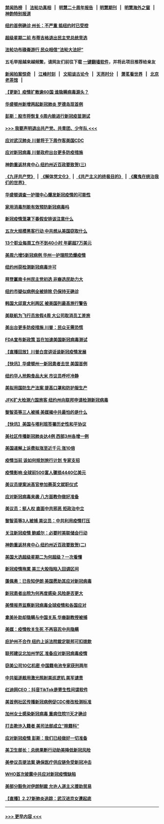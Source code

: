 #### [禁闻热榜](热点新闻.md?=0)  &nbsp;&nbsp;|&nbsp;&nbsp; [法轮功真相](https://github.com/gfw-breaker/truth/blob/master/README.md?=0) &nbsp;&nbsp;|&nbsp;&nbsp; [明慧二十周年报告](https://github.com/gfw-breaker/mh-reports/blob/master/README.md?=0) &nbsp;&nbsp;|&nbsp;&nbsp;[明慧期刊](https://github.com/gfw-breaker/mh-qikan) &nbsp;&nbsp;|&nbsp;&nbsp; [明慧海外之窗](https://github.com/gfw-breaker/mh-news/blob/master/README.md?=0) &nbsp;&nbsp;|&nbsp;&nbsp; [神韵特别报道](https://github.com/gfw-breaker/mh-news/blob/master/shenyun.md?=0)
#### [纽约首例确诊 州长：不严重 抵纽约时已受控](../pages/nsc412/n11908143.md?t=03021231) 
#### [超级星期二前 布蒂吉格退出民主党总统竞选](../pages/nsc412/n11908156.md?t=03021231) 
#### [法轮功布碌崙游行 民众相信“法轮大法好”](../pages/nsc412/n11907645.md?t=03021231) 
#### 五毛举报越来越频繁，请网友们前往下载 [一键翻墙软件](https://github.com/gfw-breaker/ssr-accounts)，并将此项目推荐给亲友
#### [新闻拍案惊奇](https://github.com/gfw-breaker/banned-news/blob/master/pages/link4.md) &nbsp;&nbsp;|&nbsp;&nbsp; [江峰时刻](https://github.com/gfw-breaker/banned-news/blob/master/pages/link4.md) &nbsp;&nbsp;|&nbsp;&nbsp; [文昭谈古论今](https://github.com/gfw-breaker/banned-news/blob/master/pages/link4.md) &nbsp;&nbsp;|&nbsp;&nbsp; [天亮时分](https://github.com/gfw-breaker/banned-news/blob/master/pages/link4.md) &nbsp;&nbsp;|&nbsp;&nbsp; [萧茗看世界](https://github.com/gfw-breaker/banned-news/blob/master/pages/link4.md) &nbsp;&nbsp;|&nbsp;&nbsp; [北京老茶馆](https://github.com/gfw-breaker/banned-news/blob/master/pages/link4.md) &nbsp;&nbsp;|&nbsp;&nbsp; 
#### [【更新】疫情扩散逾60国 谁隐瞒病毒源头？](../pages/nsc412/n11890652.md?t=03021231) 
#### [华盛顿州新增两起新冠肺炎 罗德岛现首例](../pages/nsc412/n11907757.md?t=03021231) 
#### [彭斯：股市将恢复 6周内能进行新冠疫苗测试](../pages/nsc412/n11907550.md?t=03021231) 
#### [>>> 我要声明退出共产党、共青团、少年队 <<<](https://github.com/begood0513/goodnews/blob/master/quit/letter.md) 
#### [应对武汉肺炎 川普将于下周作客美国CDC](../pages/nsc412/n11907493.md?t=03021231) 
#### [应对新冠病毒 川普政府出台更多防疫措施](../pages/nsc412/n11907354.md?t=03021231) 
#### [神韵重返林肯中心 纽约州近百政要致贺(三)](../pages/nsc412/n11904356.md?t=03021231) 
#### [《九评共产党》](https://github.com/begood0513/9ping.md/blob/master/README.md) &nbsp;|&nbsp; [《解体党文化》](../../../../jtdwh.md/blob/master/README.md)  &nbsp;|&nbsp; [《共产主义的终极目的》](../../../../gczydzjmd.md/blob/master/README.md) &nbsp;|&nbsp; [《魔鬼在统治我们的世界》](../../../../mgztzwmdsj.md/blob/master/README.md) 
#### [华盛顿调查一护理中心爆发新冠疫情的可能性](../pages/nsc412/n11907230.md?t=03021231) 
#### [家用消毒剂能有效预防新冠病毒吗](../pages/nsc412/n11905553.md?t=03021231) 
#### [新冠疫情笼罩下春假安排该注意什么](../pages/nsc412/n11906890.md?t=03021231) 
#### [五次大规模黑客行动 中共想从美国窃取什么](../pages/nsc412/n11899124.md?t=03021231) 
#### [13个职业每周工作不到40小时 年薪超7万美元](../pages/nsc412/n11893686.md?t=03021231) 
#### [美周六增5新冠病例 华州一护理院恐爆疫情](../pages/nsc412/n11905823.md?t=03021231) 
#### [纽约州获检测新冠病毒许可](../pages/nsc412/n11906069.md?t=03021231) 
#### [拜登赢南卡州民主党初选 非裔选民助力大](../pages/nsc412/n11905930.md?t=03021231) 
#### [纽约市疑似病例全被排除 仍保持无确诊](../pages/nsc412/n11906039.md?t=03021231) 
#### [韩国大邱意大利两区 被美国列最高旅行警告](../pages/nsc412/n11905944.md?t=03021231) 
#### [美联航为飞行员放假4周 大公司取消员工差旅](../pages/nsc412/n11905894.md?t=03021231) 
#### [美出台更多防疫措施 川普：民众无需恐慌](../pages/nsc412/n11905747.md?t=03021231) 
#### [FDA宣布新政策 旨在加速美国新冠病毒测试](../pages/nsc412/n11905693.md?t=03021231) 
#### [【直播回放】川普白宫讲话谈新冠疫情发展](../pages/nsc412/n11905588.md?t=03021231) 
#### [【快讯】华盛顿州一新冠患者去世 美国首例](../pages/nsc412/n11905571.md?t=03021231) 
#### [纽约华人抢购食品大米 市议员呼吁冷静](../pages/nsc412/n11904453.md?t=03021231) 
#### [美拟用国防生产法案 提高口罩和防护服生产](../pages/nsc412/n11905517.md?t=03021231) 
#### [JFK扩大检测六国旅客 纽约州向联邦申请检测新冠病毒](../pages/nsc412/n11905491.md?t=03021231) 
#### [黎智英等三人被捕 美媒揭中共最怕的是什么](../pages/nsc412/n11905316.md?t=03021231) 
#### [【快讯】美国与塔利班签署历史性和平协议](../pages/nsc412/n11905172.md?t=03021231) 
#### [美社区传播新冠肺炎达4例 西部3州各增一例](../pages/nsc412/n11904070.md?t=03021231) 
#### [美国递解上诉费拟涨至近千元  涨10倍](../pages/nsc412/n11904466.md?t=03021231) 
#### [疫情当前 该如何规划旅行计划 专家支招](../pages/nsc412/n11903865.md?t=03021231) 
#### [疫情影响 全球前500富人骤损4440亿美元](../pages/nsc412/n11904283.md?t=03021231) 
#### [美议员提案派高官参加蔡英文就职仪式](../pages/nsc412/n11904166.md?t=03021231) 
#### [应对新冠病毒来袭 八方面教你做好准备](../pages/nsc412/n11903736.md?t=03021231) 
#### [美议员：挺人权 直面中共邪恶 拒政治中立](../pages/nsc412/n11903790.md?t=03021231) 
#### [黎智英等3人被捕 美议员：中共利用疫情打压](../pages/nsc412/n11903768.md?t=03021231) 
#### [关注新冠疫情 鲍威尔：必要时美联储会行动](../pages/nsc412/n11903672.md?t=03021231) 
#### [神韵重返林肯中心 纽约州近百政要致贺(二)](../pages/nsc412/n11897500.md?t=03021231) 
#### [美国大选超级星期二为何超级？一次看懂](../pages/nsc412/n11903490.md?t=03021231) 
#### [新冠疫情拖累 美三大股指陷入回调区间](../pages/nsc412/n11903211.md?t=03021231) 
#### [蓬佩奥：已告知伊朗 美国愿助其应对新冠病毒](../pages/nsc412/n11903212.md?t=03021231) 
#### [新冠患者出院为何再度感染 风险是否更大](../pages/nsc412/n11903262.md?t=03021231) 
#### [美情报界监察新冠病毒全球疫情和各国应对](../pages/nsc412/n11903098.md?t=03021231) 
#### [拿美补助却隐瞒与中国关系 华裔副教授被捕](../pages/nsc412/n11901687.md?t=03021231) 
#### [美媒：疫情攸关生死 不再容忍中共隐瞒](../pages/nsc412/n11901694.md?t=03021231) 
#### [庇护州不合作  纽约上诉法院裁定联邦可扣拨款](../pages/nsc412/n11902238.md?t=03021231) 
#### [联邦建议北加州学区 准备应对新冠病毒疫情](../pages/nsc412/n11902448.md?t=03021231) 
#### [窃美公司10亿机密 中国籍电池专家获刑两年](../pages/nsc412/n11901996.md?t=03021231) 
#### [中共驱逐舰用激光照射美巡逻机 美军谴责](../pages/nsc412/n11901964.md?t=03021231) 
#### [红迪网CEO：抖音TikTok是寄生性间谍软件](../pages/nsc412/n11901675.md?t=03021231) 
#### [美首例社区传播新冠病例促CDC修改检测标准](../pages/nsc412/n11901490.md?t=03021231) 
#### [加州女士感染新冠病毒 重病住院11天才确诊](../pages/nsc412/n11901246.md?t=03021231) 
#### [打击欺诈入籍者 美司法部成立“除籍科”](../pages/nsc412/n11901364.md?t=03021231) 
#### [应对新冠疫情 彭斯：我们已经做好一切准备](../pages/nsc412/n11901268.md?t=03021231) 
#### [美卫生部长：总统果断行动助美降低新冠风险](../pages/nsc412/n11900906.md?t=03021231) 
#### [美参议员提法案 确保医疗供应链免受新冠冲击](../pages/nsc412/n11901144.md?t=03021231) 
#### [WHO首次披露中共应对新冠疫情缺陷](../pages/nsc412/n11900978.md?t=03021231) 
#### [美部分豁免对伊朗制裁 允许人道主义援助贸易](../pages/nsc412/n11900859.md?t=03021231) 
#### [【直播】2.27新肺炎追踪：武汉进京女遭起底](../pages/nsc412/n11900415.md?t=03021231) 

----
#### [ >>> 更早内容 <<< ](../indexes/nsc412-earlier.md)
